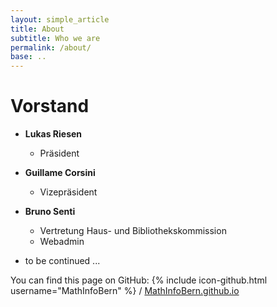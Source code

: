 ```yaml
---
layout: simple_article
title: About
subtitle: Who we are
permalink: /about/
base: ..
---
```


Vorstand
==========


* **Lukas Riesen**
  * Präsident

* **Guillame Corsini**
  * Vizepräsident

* **Bruno Senti**
  * Vertretung Haus- und Bibliothekskommission
  * Webadmin

* to be continued ...


You can find this page on GitHub:
{% include icon-github.html username="MathInfoBern" %} / [MathInfoBern.github.io](https://github.com/MathInfoBern/MathInfoBern.github.io)
